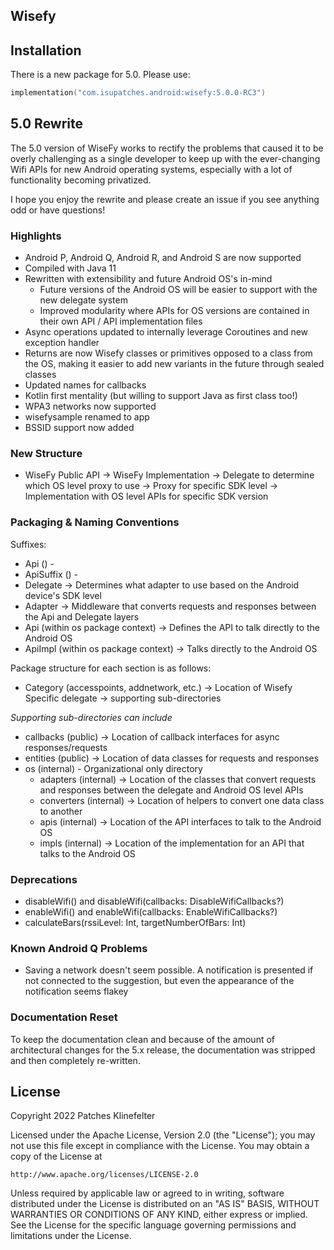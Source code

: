 ## Wisefy

## Installation

There is a new package for 5.0.  Please use:

```kotlin
implementation("com.isupatches.android:wisefy:5.0.0-RC3")
```

## 5.0 Rewrite

The 5.0 version of WiseFy works to rectify the problems that caused it to be overly challenging as a single developer 
to keep up with the ever-changing Wifi APIs for new Android operating systems, especially with a lot of functionality 
becoming privatized.

I hope you enjoy the rewrite and please create an issue if you see anything odd or have questions!

### Highlights

- Android P, Android Q, Android R, and Android S are now supported
- Compiled with Java 11
- Rewritten with extensibility and future Android OS's in-mind
    * Future versions of the Android OS will be easier to support with the new delegate system
    * Improved modularity where APIs for OS versions are contained in their own API / API implementation files
- Async operations updated to internally leverage Coroutines and new exception handler
- Returns are now Wisefy classes or primitives opposed to a class from the OS, making it easier to add new variants
  in the future through sealed classes
- Updated names for callbacks
- Kotlin first mentality (but willing to support Java as first class too!)
- WPA3 networks now supported
- wisefysample renamed to app
- BSSID support now added

### New Structure

- WiseFy Public API -> WiseFy Implementation -> Delegate to determine which OS level proxy to use -> 
  Proxy for specific SDK level -> Implementation with OS level APIs for specific SDK version

### Packaging & Naming Conventions

Suffixes:

- Api () - 
- ApiSuffix () - 
- Delegate -> Determines what adapter to use based on the Android device's SDK level
- Adapter -> Middleware that converts requests and responses between the Api and Delegate layers 
- Api (within os package context) -> Defines the API to talk directly to the Android OS
- ApiImpl (within os package context) -> Talks directly to the Android OS

Package structure for each section is as follows:

- Category (accesspoints, addnetwork, etc.) -> Location of Wisefy Specific delegate -> supporting sub-directories
  
*Supporting sub-directories can include* 

- callbacks (public) -> Location of callback interfaces for async responses/requests
- entities (public) -> Location of data classes for requests and responses
- os (internal) - Organizational only directory
  - adapters (internal) -> Location of the classes that convert requests and responses between the delegate and Android 
    OS level APIs
  - converters (internal) -> Location of helpers to convert one data class to another
  - apis (internal) -> Location of the API interfaces to talk to the Android OS
  - impls (internal) -> Location of the implementation for an API that talks to the Android OS

### Deprecations

- disableWifi() and disableWifi(callbacks: DisableWifiCallbacks?)
- enableWifi() and enableWifi(callbacks: EnableWifiCallbacks?)
- calculateBars(rssiLevel: Int, targetNumberOfBars: Int)

### Known Android Q Problems

- Saving a network doesn't seem possible.  A notification is presented if not connected to the suggestion, but even the 
appearance of the notification seems flakey

### Documentation Reset

To keep the documentation clean and because of the amount of architectural changes for the 5.x release, the 
documentation was stripped and then completely re-written.

## License ##
Copyright 2022 Patches Klinefelter

Licensed under the Apache License, Version 2.0 (the "License"); you may not use this file except in
compliance with the License. You may obtain a copy of the License at

    http://www.apache.org/licenses/LICENSE-2.0

Unless required by applicable law or agreed to in writing, software distributed under the License
is distributed on an "AS IS" BASIS, WITHOUT WARRANTIES OR CONDITIONS OF ANY KIND, either express
or implied. See the License for the specific language governing permissions and limitations under
the License.

